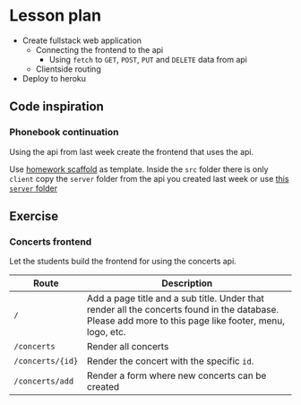 # Lesson plan

- Create fullstack web application
  - Connecting the frontend to the api
    - Using `fetch` to `GET`, `POST`, `PUT` and `DELETE` data from api
  - Clientside routing
- Deploy to heroku

## Code inspiration

### Phonebook continuation

Using the api from last week create the frontend that uses the api.

Use [homework scaffold](homework) as template. Inside the `src` folder there is only `client` copy the `server` folder from the api you created last week or use [this `server` folder](../week3/homework/src)

## Exercise

### Concerts frontend

Let the students build the frontend for using the concerts api.

| Route            | Description                                                                                                                                            |
| ---------------- | ------------------------------------------------------------------------------------------------------------------------------------------------------ |
| `/`              | Add a page title and a sub title. Under that render all the concerts found in the database. Please add more to this page like footer, menu, logo, etc. |
| `/concerts`      | Render all concerts                                                                                                                                    |
| `/concerts/{id}` | Render the concert with the specific `id`.                                                                                                             |
| `/concerts/add`  | Render a form where new concerts can be created                                                                                                        |
